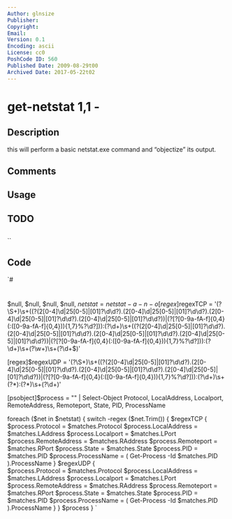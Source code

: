 ```yaml
---
Author: glnsize
Publisher: 
Copyright: 
Email: 
Version: 0.1
Encoding: ascii
License: cc0
PoshCode ID: 560
Published Date: 2009-08-29t00
Archived Date: 2017-05-22t02
---
```


# get-netstat 1,1 - 

## Description

this will perform a basic netstat.exe command and “objectize” its output.

## Comments



## Usage



## TODO



## 

``

## Code

`#
 #
 $null, $null, $null, $null, $netstat = netstat -a -n -o
 [regex]$regexTCP = '(?<Protocol>\S+)\s+((?<LAddress>(2[0-4]\d|25[0-5]|[01]?\d\d?)\.(2[0-4]\d|25[0-5]|[01]?\d\d?)\.(2[0-4]\d|25[0-5]|[01]?\d\d?)\.(2[0-4]\d|25[0-5]|[01]?\d\d?))|(?<LAddress>\[?[0-9a-fA-f]{0,4}(\:([0-9a-fA-f]{0,4})){1,7}\%?\d?\]))\:(?<Lport>\d+)\s+((?<Raddress>(2[0-4]\d|25[0-5]|[01]?\d\d?)\.(2[0-4]\d|25[0-5]|[01]?\d\d?)\.(2[0-4]\d|25[0-5]|[01]?\d\d?)\.(2[0-4]\d|25[0-5]|[01]?\d\d?))|(?<RAddress>\[?[0-9a-fA-f]{0,4}(\:([0-9a-fA-f]{0,4})){1,7}\%?\d?\]))\:(?<RPort>\d+)\s+(?<State>\w+)\s+(?<PID>\d+$)'
 
 [regex]$regexUDP = '(?<Protocol>\S+)\s+((?<LAddress>(2[0-4]\d|25[0-5]|[01]?\d\d?)\.(2[0-4]\d|25[0-5]|[01]?\d\d?)\.(2[0-4]\d|25[0-5]|[01]?\d\d?)\.(2[0-4]\d|25[0-5]|[01]?\d\d?))|(?<LAddress>\[?[0-9a-fA-f]{0,4}(\:([0-9a-fA-f]{0,4})){1,7}\%?\d?\]))\:(?<Lport>\d+)\s+(?<RAddress>\*)\:(?<RPort>\*)\s+(?<PID>\d+)'
 
 [psobject]$process = "" | Select-Object Protocol, LocalAddress, Localport, RemoteAddress, Remoteport, State, PID, ProcessName
 
 foreach ($net in $netstat)
 {
     switch -regex ($net.Trim())
     {
         $regexTCP
         {          
             $process.Protocol = $matches.Protocol
             $process.LocalAddress = $matches.LAddress
             $process.Localport = $matches.LPort
             $process.RemoteAddress = $matches.RAddress
             $process.Remoteport = $matches.RPort
             $process.State = $matches.State
             $process.PID = $matches.PID
             $process.ProcessName = ( Get-Process -Id $matches.PID ).ProcessName
         }
         $regexUDP
         {          
             $process.Protocol = $matches.Protocol
             $process.LocalAddress = $matches.LAddress
             $process.Localport = $matches.LPort
             $process.RemoteAddress = $matches.RAddress
             $process.Remoteport = $matches.RPort
             $process.State = $matches.State
             $process.PID = $matches.PID
             $process.ProcessName = ( Get-Process -Id $matches.PID ).ProcessName
         }
     }
 $process
 }
`

